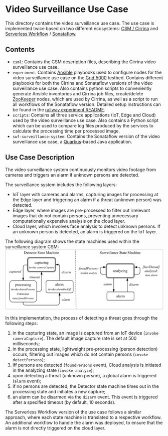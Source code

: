 # Video Surveillance Use Case

This directory contains the video surveillance use case.
The use case is implemented twice based on two different ecosystems: 
[CSM / Cirrina](https://git.uibk.ac.at/informatik/dps/dps-dc-software/cirrina-project/cirrina) and
[Serverless Workflow](https://serverlessworkflow.io/) / [Sonataflow](https://sonataflow.org/serverlessworkflow/latest/index.html).

## Contents

- `csml`: Contains the CSM description files, describing the Cirrina video surveillance use case.
- `experiment`: Contains [Ansible](https://www.ansible.com/) playbooks used to configure nodes for the video surveillance 
  use case on the [Grid`5000](https://www.grid5000.fr/w/Grid5000:Home) testbed. Contains different playbooks for both
  the Cirrina and Sonataflow versions of the video surveillance use case. Also contains python scripts to conveniently
  generate Ansible inventories and Cirrina job files, create/delete [ZooKeeper](https://zookeeper.apache.org/) nodes,
  which are used by Cirrina, as well as a script to run all workflows of the Sonataflow version. Detailed setup
  instructions can be found in the [railway experiment README](../railway/experiment/README.md).
- `scripts`: Contains all three service applications (IoT, Edge and Cloud) used by the video surveillance use case. Also
  contains a Python script which can be used to compare log files produced by the services to calculate the processing
  time per processed image.
- `swf-surveillance-system`: Contains the Sonataflow version of the video surveillance use case, a 
  [Quarkus](https://quarkus.io/)-based Java application.

## Use Case Description

The video surveillance system continuously monitors video footage from cameras and triggers an alarm if unknown persons 
are detected.

The surveillance system includes the following layers:
- IoT layer with cameras and alarms, capturing images for processing at the Edge layer and triggering an alarm if a 
  threat (unknown person) was detected.
- Edge layer, where images are pre-processed to filter out irrelevant images that do not contain persons, preventing 
  unnecessary computationally expensive analysis on the cloud layer. 
- Cloud layer, which involves face analysis to detect unknown persons. If an unknown person is detected, an alarm is
  triggered on the IoT layer.

The following diagram shows the state machines used within the surveillance system CSM:
![Use Case Diagram](images/surveillance_system.png "Use Case Diagram")

In this implementation, the process of detecting a threat goes through the following steps:

1) in the capturing state, an image is captured from an IoT device (`invoke cameraCapture`). The default image capture 
   rate is set at 500 milliseconds;
2) in the processing state, lightweight pre-processing (person detection) occurs, filtering out images which do not
   contain persons (`invoke detectPersons`);
3) iff persons are detected (`foundPersons` event), Cloud analysis is initiated in the analyzing state 
   (`invoke analyze`);
4) upon detecting a threat (unknown person), a global alarm is triggered (`alarm` event);
5) if no persons are detected, the Detector state machine times out in the processing state and initiates a new capture;
6) an alarm can be disarmed via the `disarm` event. This event is triggered after a specified timeout (by default, 
   10 seconds).

The Serverless Workflow version of the use case follows a similar approach, where each state machine is translated to
a respective workflow. An additional workflow to handle the alarm was deployed, to ensure that the alarm is not directly
triggered on the cloud layer.